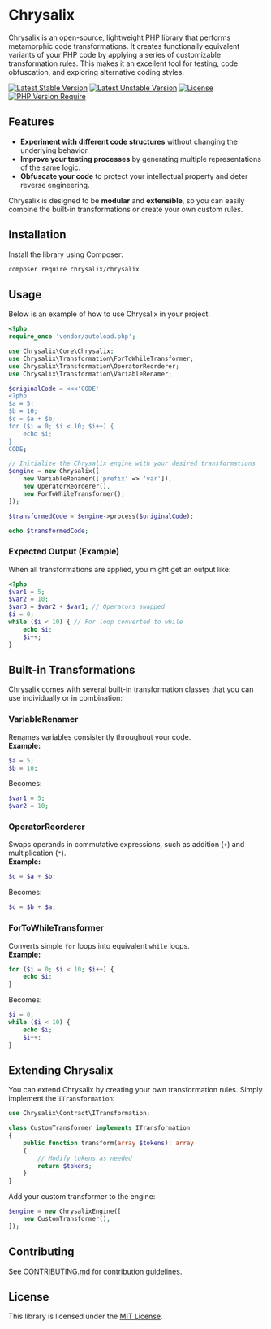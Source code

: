 # Chrysalix

Chrysalix is an open-source, lightweight PHP library that performs metamorphic code transformations. It creates functionally equivalent variants of your PHP code by applying a series of customizable transformation rules. This makes it an excellent tool for testing, code obfuscation, and exploring alternative coding styles.

[![Latest Stable Version](https://poser.pugx.org/chrysalix/chrysalix/v?style=for-the-badge)](https://packagist.org/packages/chrysalix/chrysalix)
[![Latest Unstable Version](https://poser.pugx.org/chrysalix/chrysalix/v/unstable?style=for-the-badge)](https://packagist.org/packages/chrysalix/chrysalix)
[![License](https://poser.pugx.org/chrysalix/chrysalix/license?style=for-the-badge)](https://packagist.org/packages/chrysalix/chrysalix)
[![PHP Version Require](https://poser.pugx.org/chrysalix/chrysalix/require/php?style=for-the-badge)](https://packagist.org/packages/chrysalix/chrysalix)

## Features

- **Experiment with different code structures** without changing the underlying behavior.
- **Improve your testing processes** by generating multiple representations of the same logic.
- **Obfuscate your code** to protect your intellectual property and deter reverse engineering.

Chrysalix is designed to be **modular** and **extensible**, so you can easily combine the built-in transformations or create your own custom rules.

## Installation

Install the library using Composer:

```bash
composer require chrysalix/chrysalix
```

## Usage

Below is an example of how to use Chrysalix in your project:

```php
<?php
require_once 'vendor/autoload.php';

use Chrysalix\Core\Chrysalix;
use Chrysalix\Transformation\ForToWhileTransformer;
use Chrysalix\Transformation\OperatorReorderer;
use Chrysalix\Transformation\VariableRenamer;

$originalCode = <<<'CODE'
<?php
$a = 5;
$b = 10;
$c = $a + $b;
for ($i = 0; $i < 10; $i++) {
    echo $i;
}
CODE;

// Initialize the Chrysalix engine with your desired transformations
$engine = new Chrysalix([
    new VariableRenamer(['prefix' => 'var']),
    new OperatorReorderer(),
    new ForToWhileTransformer(),
]);

$transformedCode = $engine->process($originalCode);

echo $transformedCode;
```

### Expected Output (Example)
When all transformations are applied, you might get an output like:

```php
<?php
$var1 = 5;
$var2 = 10;
$var3 = $var2 + $var1; // Operators swapped
$i = 0;
while ($i < 10) { // For loop converted to while
    echo $i;
    $i++;
}
```

## Built-in Transformations

Chrysalix comes with several built-in transformation classes that you can use individually or in combination:

### VariableRenamer
Renames variables consistently throughout your code.  
**Example:**
```php
$a = 5; 
$b = 10;
```
Becomes:
```php
$var1 = 5;
$var2 = 10;
```

### OperatorReorderer
Swaps operands in commutative expressions, such as addition (`+`) and multiplication (`*`).  
**Example:**
```php
$c = $a + $b;
```
Becomes:
```php
$c = $b + $a;
```

### ForToWhileTransformer
Converts simple `for` loops into equivalent `while` loops.  
**Example:**
```php
for ($i = 0; $i < 10; $i++) {
    echo $i;
}
```
Becomes:
```php
$i = 0;
while ($i < 10) {
    echo $i;
    $i++;
}
```

## Extending Chrysalix

You can extend Chrysalix by creating your own transformation rules. Simply implement the `ITransformation`:

```php
use Chrysalix\Contract\ITransformation;

class CustomTransformer implements ITransformation
{
    public function transform(array $tokens): array
    {
        // Modify tokens as needed
        return $tokens;
    }
}
```

Add your custom transformer to the engine:

```php
$engine = new ChrysalixEngine([
    new CustomTransformer(),
]);
```

## Contributing

See [CONTRIBUTING.md](CONTRIBUTING.md) for contribution guidelines.

## License

This library is licensed under the [MIT License](LICENSE).

